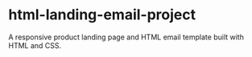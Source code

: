 # html-landing-email-project
A responsive product landing page and HTML email template built with HTML and CSS.
